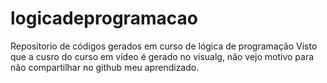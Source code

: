 # logicadeprogramacao
Repositorio de códigos gerados em curso de lógica de programação
Visto que a cusro do curso em vídeo é gerado no visualg, não vejo motivo para não compartilhar no github meu aprendizado.
